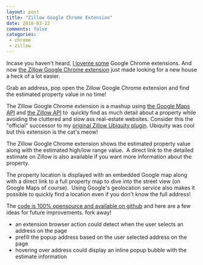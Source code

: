 ```yaml
---
layout: post
title: "Zillow Google Chrome Extension"
date: 2010-03-22
comments: false
categories:
 - chrome
 - zillow
---
```


Incase you haven't heard, [I love](http://blog.codecrate.com/2010/02/mailinator-google-chrome-extension.html)[me some](http://blog.codecrate.com/2009/12/delicious-google-chrome-extension.html) Google Chrome extensions. And now [the Zillow Google Chrome extension](https://chrome.google.com/extensions/detail/hpfpmhoefhblnbnipeapenjojpcbifpo/) just made looking for a new house a heck of a lot easier.
   
   

   
Grab an address, pop open the Zillow Google Chrome extension and find the estimated property value in no time!
   
   
The Zillow Google Chrome extension is a mashup using [the Google Maps API](http://code.google.com/apis/maps/documentation/v3/introduction.html) and [the Zillow API](http://www.zillow.com/howto/api/GetZestimate.htm) to  quickly find as much detail about a property while avoiding the cluttered and slow ass real-estate websites. Consider this the "official" successor to my [original Zillow Ubiquity plugin](http://www.jroller.com/wireframe/entry/zillow_ubiquity_plugin). Ubiquity was cool but this extension is the cat's meow!
   
   
The Zillow Google Chrome extension shows the estimated property value along with the estimated high/low range value.  A direct link to the detailed estimate on Zillow is also available if you want more information about the property.
   
   
The property location is displayed with an embedded Google map along with a direct link to a full property map to dive into the street view (on Google Maps of course).  Using Google's geolocation service also makes it possible to quickly find a location even if you don't know the full address!
   
   
The [code is 100% opensource and available on github](http://github.com/wireframe/zillow-chrome-extension) and here are a few ideas for future improvements. fork away!
   
  - an extension browser action could detect when the user selects an address on the page
  - prefill the popup address based on the user selected address on the page
  - hovering over address could display an inline popup bubble with the estimate information

